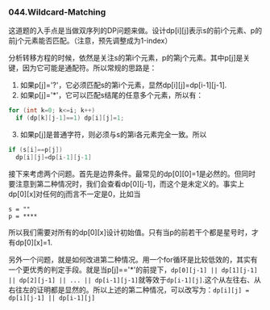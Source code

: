 ### 044.Wildcard-Matching

这道题的入手点是当做双序列的DP问题来做。设计dp[i][j]表示s的前i个元素、p的前j个元素能否匹配。（注意，预先调整成为1-index）

分析转移方程的时候，依然是关注s的第i个元素，p的第j个元素。其中p[j]是关键，因为它可能是通配符。所以常规的思路是：
1. 如果p[j]='?'，它必须匹配s的第i个元素，显然dp[i][j]=dp[i-1][j-1].
2. 如果p[j]='*'，它可以匹配s结尾的任意多个元素，所以有：
```cpp
for (int k=0; k<=i; k++)
  if (dp[k][j-1]==1) dp[i][j]=1;
```
3. 如果p[j]是普通字符，则必须与s的第i各元素完全一致。所以
```cpp
if (s[i]==p[j])
  dp[i][j]=dp[i-1][j-1]
```

接下来考虑两个问题。首先是边界条件。最常见的dp[0][0]=1是必然的。但同时要注意到第二种情况时，我们会查看dp[0][j-1]，而这个是未定义的。事实上dp[0][x]对任何的j而言不一定是0，比如当
```
s = ""
p = ****
```
所以我们需要对所有的dp[0][x]设计初始值。只有当p的前若干个都是星号时，才有dp[0][x]=1.

另外一个问题，就是如何改进第二种情况。用一个for循环是比较低效的，其实有一个更优秀的判定手段。就是当p[j]=='\*'的前提下，```dp[0][j-1] || dp[1][j-1] || dp[2][j-1] || ... || dp[i-1][j-1]```就等效于```dp[i-1][j]```.这个从左往右、从右往左的证明都是显然的。所以上述的第二种情况，可以改写为：```dp[i][j] = dp[i][j-1] || dp[i-1][j]```
